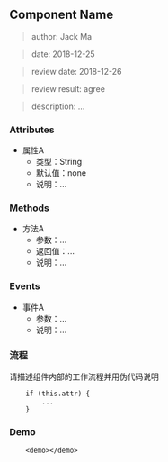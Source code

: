 ## Component Name

> author: Jack Ma

> date: 2018-12-25

> review date: 2018-12-26

> review result: agree

> description: ...

### Attributes

+ 属性A
   - 类型：String
   - 默认值：none
   - 说明：...

### Methods

+ 方法A
	- 参数：...
	- 返回值：...
	- 说明：...

### Events

+ 事件A
	- 参数：...
	- 说明：...

### 流程

请描述组件内部的工作流程并用伪代码说明

```
	if (this.attr) {
		...
	}
```

### Demo

```
	<demo></demo>
```
